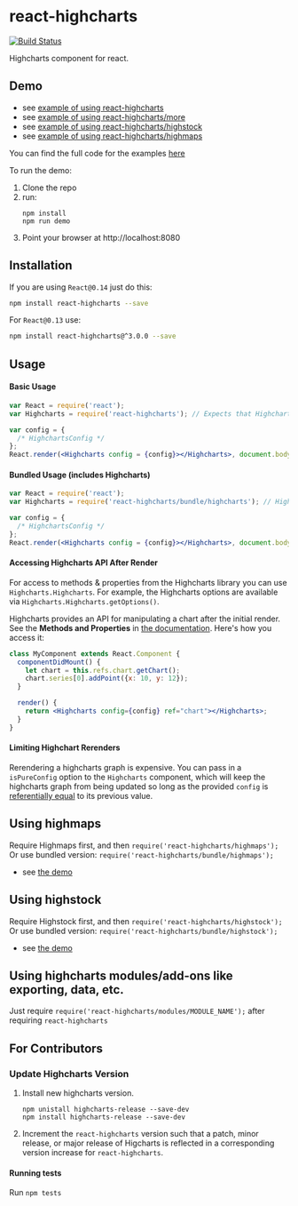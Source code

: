 react-highcharts
================

[![Build Status](https://travis-ci.org/kirjs/react-highcharts.svg?branch=master)](https://travis-ci.org/kirjs/react-highcharts)

Highcharts component for react.

## Demo
* see [example of using react-highcharts](http://kirjs.github.io/react-highcharts/)
* see [example of using react-highcharts/more](http://kirjs.github.io/react-highcharts/more.html)
* see [example of using react-highcharts/highstock](http://kirjs.github.io/react-highcharts/highstock.html)
* see [example of using react-highcharts/highmaps](http://kirjs.github.io/react-highcharts/highmaps.html)

You can find the full code for the examples [here](https://github.com/kirjs/react-highcharts/tree/master/demo)

To run the demo:

 1. Clone the repo
 2. run:
    ```
    npm install
    npm run demo
    ```
 3. Point your browser at http://localhost:8080

## Installation
If you are using `React@0.14` just do this:
```bash
npm install react-highcharts --save
```
For `React@0.13` use: 
```bash
npm install react-highcharts@^3.0.0 --save
```

## Usage
#### Basic Usage

```jsx
var React = require('react');
var Highcharts = require('react-highcharts'); // Expects that Highcharts was loaded in the code. 

var config = {
  /* HighchartsConfig */
};
React.render(<Highcharts config = {config}></Highcharts>, document.body);
```

#### Bundled Usage (includes Highcharts) 
```jsx
var React = require('react');
var Highcharts = require('react-highcharts/bundle/highcharts'); // Highcharts is bundled 

var config = {
  /* HighchartsConfig */
};
React.render(<Highcharts config = {config}></Highcharts>, document.body);
```

#### Accessing Highcharts API After Render
For access to methods & properties from the Highcharts library you can use `Highcharts.Highcharts`. For example, the Highcharts options are available via `Highcharts.Highcharts.getOptions()`.

Highcharts provides an API for manipulating a chart after the initial render. See the **Methods and Properties** in [the documentation](http://api.highcharts.com/highcharts). Here's how you access it:

```jsx
class MyComponent extends React.Component {
  componentDidMount() {
    let chart = this.refs.chart.getChart();
    chart.series[0].addPoint({x: 10, y: 12});
  }

  render() {
    return <Highcharts config={config} ref="chart"></Highcharts>;
  }
}
```

#### Limiting Highchart Rerenders
Rerendering a highcharts graph is expensive. You can pass in a `isPureConfig` option to the `Highcharts` component, which will keep the highcharts graph from being updated so long as the provided `config` is [referentially equal](https://developer.mozilla.org/en-US/docs/Web/JavaScript/Reference/Operators/Comparison_Operators) to its previous value.

## Using highmaps
Require Highmaps first, and then `require('react-highcharts/highmaps');`
Or use bundled version:  `require('react-highcharts/bundle/highmaps');`
* see [the demo](http://kirjs.github.io/react-highcharts/highmaps.html)

## Using highstock
Require Highstock first, and then `require('react-highcharts/highstock');`
Or use bundled version:  `require('react-highcharts/bundle/highstock');`
* see [the demo](http://kirjs.github.io/react-highcharts/highstock.html)

## Using highcharts modules/add-ons like exporting, data, etc.
Just require `require('react-highcharts/modules/MODULE_NAME');` after requiring `react-highcharts`

## For Contributors
### Update Highcharts Version 
 1. Install new highcharts version.
    ```
    npm unistall highcharts-release --save-dev
    npm install highcharts-release --save-dev
    ```
    
 2. Increment the `react-highcharts` version such that a patch, minor release, or major release of 
    Higcharts is reflected in a corresponding version increase for `react-highcharts`.

#### Running tests
Run `npm tests`
